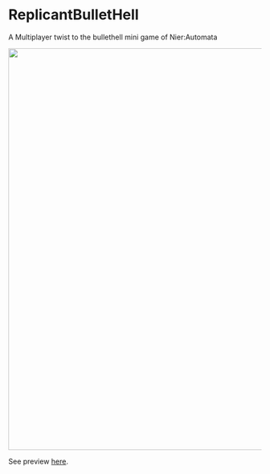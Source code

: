 # ReplicantBulletHell
A Multiplayer twist to the bullethell mini game of Nier:Automata 

<img src="https://user-images.githubusercontent.com/46540908/228625233-228a83dc-6278-48e1-9de7-19dbdd901f0d.gif" width="800">

See preview [here](https://clipchamp.com/watch/DSP6jFrlmyQ).
